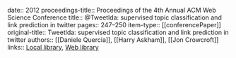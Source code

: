 date:: 2012
proceedings-title:: Proceedings of the 4th Annual ACM Web Science Conference
title:: @Tweetlda: supervised topic classification and link prediction in twitter
pages:: 247–250
item-type:: [[conferencePaper]]
original-title:: Tweetlda: supervised topic classification and link prediction in twitter
authors:: [[Daniele Quercia]], [[Harry Askham]], [[Jon Crowcroft]]
links:: [Local library](zotero://select/groups/2386895/items/7AZFS8QU), [Web library](https://www.zotero.org/groups/2386895/items/7AZFS8QU)
